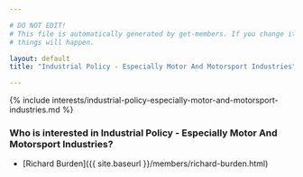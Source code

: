 ```yaml
---

# DO NOT EDIT!
# This file is automatically generated by get-members. If you change it, bad
# things will happen.

layout: default
title: "Industrial Policy - Especially Motor And Motorsport Industries"

---
```


{% include interests/industrial-policy-especially-motor-and-motorsport-industries.md %}

### Who is interested in Industrial Policy - Especially Motor And Motorsport Industries?


* [Richard Burden]({{ site.baseurl }}/members/richard-burden.html)

